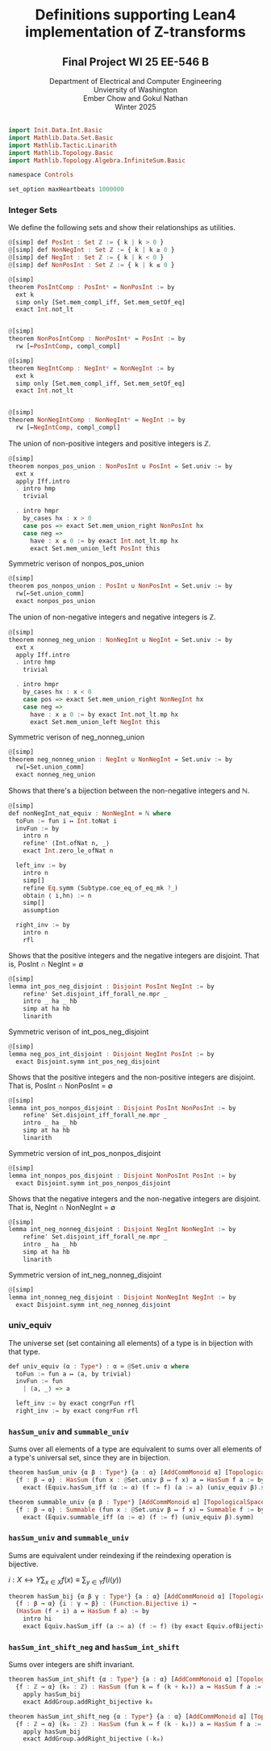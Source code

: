 
<center><h1>Definitions supporting Lean4 implementation of Z-transforms</h1></center>
<center><h2>Final Project WI 25 EE-546 B</h2></center>

<center>
Department of Electrical and Computer Engineering<br />
Unviersity of Washington<br />
Ember Chow and Gokul Nathan<br />
Winter 2025<br />
</center>
<br />


```hs
import Init.Data.Int.Basic
import Mathlib.Data.Set.Basic
import Mathlib.Tactic.Linarith
import Mathlib.Topology.Basic
import Mathlib.Topology.Algebra.InfiniteSum.Basic

namespace Controls

set_option maxHeartbeats 1000000
```

### Integer Sets

We define the following sets and show their relationships as utilities.

```hs
@[simp] def PosInt : Set ℤ := { k | k > 0 }
@[simp] def NonNegInt : Set ℤ := { k | k ≥ 0 }
@[simp] def NegInt : Set ℤ := { k | k < 0 }
@[simp] def NonPosInt : Set ℤ := { k | k ≤ 0 }

@[simp]
theorem PosIntComp : PosIntᶜ = NonPosInt := by
  ext k
  simp only [Set.mem_compl_iff, Set.mem_setOf_eq]
  exact Int.not_lt


@[simp]
theorem NonPosIntComp : NonPosIntᶜ = PosInt := by
  rw [←PosIntComp, compl_compl]

@[simp]
theorem NegIntComp : NegIntᶜ = NonNegInt := by
  ext k
  simp only [Set.mem_compl_iff, Set.mem_setOf_eq]
  exact Int.not_lt


@[simp]
theorem NonNegIntComp : NonNegIntᶜ = NegInt := by
  rw [←NegIntComp, compl_compl]
```

The union of non-positive integers and positive integers is ℤ.

```hs
@[simp]
theorem nonpos_pos_union : NonPosInt ∪ PosInt = Set.univ := by
  ext x
  apply Iff.intro
  . intro hmp
    trivial

  . intro hmpr
    by_cases hx : x > 0
    case pos => exact Set.mem_union_right NonPosInt hx
    case neg =>
      have : x ≤ 0 := by exact Int.not_lt.mp hx
      exact Set.mem_union_left PosInt this
```

Symmetric verison of nonpos_pos_union

```hs
@[simp]
theorem pos_nonpos_union : PosInt ∪ NonPosInt = Set.univ := by
  rw[←Set.union_comm]
  exact nonpos_pos_union
```

The union of non-negative integers and negative integers is ℤ.

```hs
@[simp]
theorem nonneg_neg_union : NonNegInt ∪ NegInt = Set.univ := by
  ext x
  apply Iff.intro
  . intro hmp
    trivial

  . intro hmpr
    by_cases hx : x < 0
    case pos => exact Set.mem_union_right NonNegInt hx
    case neg =>
      have : x ≥ 0 := by exact Int.not_lt.mp hx
      exact Set.mem_union_left NegInt this
```

Symmetric verison of neg_nonneg_union

```hs
@[simp]
theorem neg_nonneg_union : NegInt ∪ NonNegInt = Set.univ := by
  rw[←Set.union_comm]
  exact nonneg_neg_union
```

Shows that there's a bijection between the non-negative integers and ℕ.

```hs
@[simp]
def nonNegInt_nat_equiv : NonNegInt ≃ ℕ where
  toFun := fun i ↦ Int.toNat i
  invFun := by
    intro n
    refine' ⟨Int.ofNat n, _⟩
    exact Int.zero_le_ofNat n

  left_inv := by
    intro n
    simp[]
    refine Eq.symm (Subtype.coe_eq_of_eq_mk ?_)
    obtain ⟨ i,hn⟩ := n
    simp[]
    assumption

  right_inv := by
    intro n
    rfl
```

Shows that the positive integers and the negative integers are disjoint.
That is, PosInt ∩ NegInt = ∅

```hs
@[simp]
lemma int_pos_neg_disjoint : Disjoint PosInt NegInt := by
    refine' Set.disjoint_iff_forall_ne.mpr _
    intro _ ha _ hb
    simp at ha hb
    linarith
```

Symmetric verison of int_pos_neg_disjoint

```hs
@[simp]
lemma neg_pos_int_disjoint : Disjoint NegInt PosInt := by
  exact Disjoint.symm int_pos_neg_disjoint
```

Shows that the positive integers and the non-positive integers are disjoint.
That is, PosInt ∩ NonPosInt = ∅

```hs
@[simp]
lemma int_pos_nonpos_disjoint : Disjoint PosInt NonPosInt := by
    refine' Set.disjoint_iff_forall_ne.mpr _
    intro _ ha _ hb
    simp at ha hb
    linarith
```

Symmetric version of int_pos_nonpos_disjoint

```hs
@[simp]
lemma int_nonpos_pos_disjoint : Disjoint NonPosInt PosInt := by
  exact Disjoint.symm int_pos_nonpos_disjoint
```

Shows that the negative integers and the non-negative integers are disjoint.
That is, NegInt ∩ NonNegInt = ∅

```hs
@[simp]
lemma int_neg_nonneg_disjoint : Disjoint NegInt NonNegInt := by
    refine' Set.disjoint_iff_forall_ne.mpr _
    intro _ ha _ hb
    simp at ha hb
    linarith
```

Symmetric version of int_neg_nonneg_disjoint

```hs
@[simp]
lemma int_nonneg_neg_disjoint : Disjoint NonNegInt NegInt := by
  exact Disjoint.symm int_neg_nonneg_disjoint
```

### univ_equiv

The universe set (set containing all elements) of a type
is in bijection with that type.

```hs
def univ_equiv (α : Type*) : α ≃ @Set.univ α where
  toFun := fun a ↦ ⟨a, by trivial⟩
  invFun := fun
    | ⟨a, _⟩ => a

  left_inv := by exact congrFun rfl
  right_inv := by exact congrFun rfl
```

### `hasSum_univ` and `summable_univ`

Sums over all elements of a type are equivalent to sums over all elements of a type's
universal set, since they are in bijection.

```hs
theorem hasSum_univ {α β : Type*} {a : α} [AddCommMonoid α] [TopologicalSpace α]
  {f : β → α} : HasSum (fun x : @Set.univ β ↦ f x) a ↔ HasSum f a := by
    exact (Equiv.hasSum_iff (α := α) (f := f) (a := a) (univ_equiv β).symm)

theorem summable_univ {α β : Type*} [AddCommMonoid α] [TopologicalSpace α]
  {f : β → α} : Summable (fun x : @Set.univ β ↦ f x) ↔ Summable f := by
    exact (Equiv.summable_iff (α := α) (f := f) (univ_equiv β).symm)
```

### `hasSum_univ` and `summable_univ`

Sums are equivalent under reindexing if the reindexing operation is bijective.

$`\displaystyle i : X \leftrightarrow Y \sum_{x \in X} f(x) \equiv \sum_{y \in Y} f(i(y))`$

```hs
theorem hasSum_bij {α β γ : Type*} {a : α} [AddCommMonoid α] [TopologicalSpace α]
  {f : β → α} {i : γ → β} : (Function.Bijective i) →
  (HasSum (f ∘ i) a ↔ HasSum f a) := by
    intro hi
    exact Equiv.hasSum_iff (a := a) (f := f) (by exact Equiv.ofBijective i hi)
```

### `hasSum_int_shift_neg` and `hasSum_int_shift`

Sums over integers are shift invariant.

```hs
theorem hasSum_int_shift {α : Type*} {a : α} [AddCommMonoid α] [TopologicalSpace α]
  {f : ℤ → α} (k₀ : ℤ) : HasSum (fun k ↦ f (k + k₀)) a ↔ HasSum f a := by
    apply hasSum_bij
    exact AddGroup.addRight_bijective k₀

theorem hasSum_int_shift_neg {α : Type*} {a : α} [AddCommMonoid α] [TopologicalSpace α]
  {f : ℤ → α} (k₀ : ℤ) : HasSum (fun k ↦ f (k - k₀)) a ↔ HasSum f a := by
    apply hasSum_bij
    exact AddGroup.addRight_bijective (-k₀)
```
